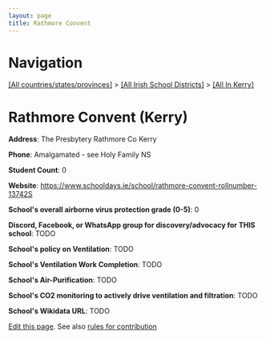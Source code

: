 ```yaml
---
layout: page
title: Rathmore Convent
---
```

# Navigation

[[All countries/states/provinces]](../../..) > [[All Irish School Districts]](../..) > [[All In Kerry]](..)

# Rathmore Convent (Kerry)

**Address**: The Presbytery Rathmore Co Kerry

**Phone**: Amalgamated - see Holy Family NS

**Student Count**: 0

**Website**: <https://www.schooldays.ie/school/rathmore-convent-rollnumber-13742S>

**School's overall airborne virus protection grade (0-5)**: 0

**Discord, Facebook, or WhatsApp group for discovery/advocacy for THIS school**: TODO

**School's policy on Ventilation**: TODO

**School's Ventilation Work Completion**: TODO

**School's Air-Purification**: TODO

**School's CO2 monitoring to actively drive ventilation and filtration**: TODO

**School's Wikidata URL**: TODO


[Edit this page](https://github.com/ventilate-schools/Ireland/edit/main/./Kerry/Rathmore_Convent.md). See also [rules for contribution](../../../contribution-rules/)